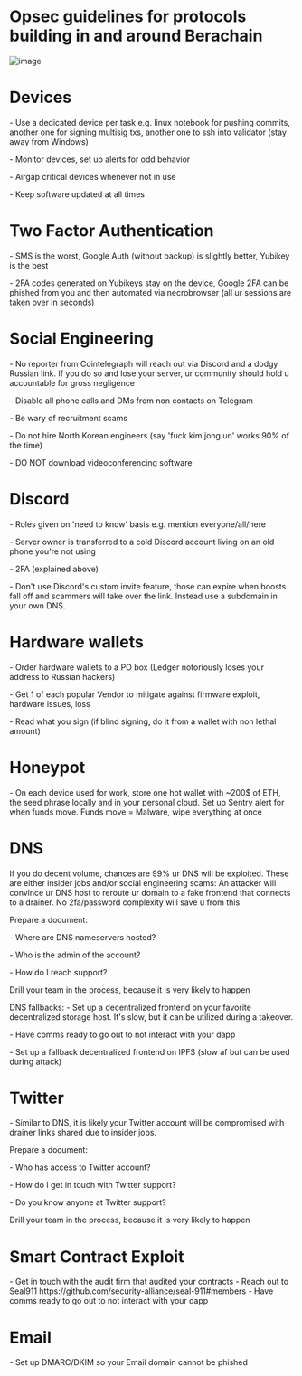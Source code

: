 # Opsec guidelines for protocols building in and around Berachain

![image](https://github.com/user-attachments/assets/41477248-818c-435a-8210-f64eda2bfa83)


<h1>Devices</h1>
- Use a dedicated device per task e.g. linux notebook for pushing commits, another one for signing multisig txs, another one to ssh into validator (stay away from Windows)<p></p>
- Monitor devices, set up alerts for odd behavior<p></p>
- Airgap critical devices whenever not in use<p></p>
- Keep software updated at all times<p></p>

<h1>Two Factor Authentication</h1>
- SMS is the worst, Google Auth (without backup) is slightly better, Yubikey is the best<p></p>
- 2FA codes generated on Yubikeys stay on the device, Google 2FA can be phished from you and then automated via necrobrowser (all ur sessions are taken over in seconds)

<h1>Social Engineering</h1>
- No reporter from Cointelegraph will reach out via Discord and a dodgy Russian link. If you do so and lose your server, ur community should hold u accountable for gross negligence<p></p>
- Disable all phone calls and DMs from non contacts on Telegram<p></p>
- Be wary of recruitment scams<p></p>
- Do not hire North Korean engineers (say 'fuck kim jong un' works 90% of the time)<p></p>
- DO NOT download videoconferencing software

<h1>Discord</h1>
    - Roles given on 'need to know' basis e.g. mention everyone/all/here<p></p>
    - Server owner is transferred to a cold Discord account living on an old phone you're not using<p></p>
    - 2FA (explained above)<p></p>
    - Don't use Discord's custom invite feature, those can expire when boosts fall off and scammers will take over the link. Instead use a subdomain in your own DNS.

<h1>Hardware wallets</h1>
    - Order hardware wallets to a PO box (Ledger notoriously loses your address to Russian hackers)<p></p>
    - Get 1 of each popular Vendor to mitigate against firmware exploit, hardware issues, loss<p></p>
    - Read what you sign (if blind signing, do it from a wallet with non lethal amount)<p></p>

<h1>Honeypot</h1>
    - On each device used for work, store one hot wallet with ~200$ of ETH, the seed phrase locally and in your personal cloud. Set up Sentry alert for when funds move. Funds move = Malware, wipe everything at once

<h1>DNS</h1>
If you do decent volume, chances are 99% ur DNS will be exploited. These are either insider jobs and/or social engineering scams:
An attacker will convince ur DNS host to reroute ur domain to a fake frontend that connects to a drainer. No 2fa/password complexity will save u from this<p></p>
Prepare a document:<p></p>
    - Where are DNS nameservers hosted?<p></p>
    - Who is the admin of the account?<p></p>
    - How do I reach support?<p></p>
Drill your team in the process, because it is very likely to happen<p></p>

DNS fallbacks:
    - Set up a decentralized frontend on your favorite decentralized storage host. It's slow, but it can be utilized during a takeover.<p>
    - Have comms ready to go out to not interact with your dapp<p>
    - Set up a fallback decentralized frontend on IPFS (slow af but can be used during attack)

<h1>Twitter</h1>
    - Similar to DNS, it is likely your Twitter account will be compromised with drainer links shared due to insider jobs.<p></p>
Prepare a document:<p></p>
    - Who has access to Twitter account?<p></p>
    - How do I get in touch with Twitter support?<p></p>
    - Do you know anyone at Twitter support?<p></p>
Drill your team in the process, because it is very likely to happen<p></p>

<h1>Smart Contract Exploit</h1>
    - Get in touch with the audit firm that audited your contracts
    - Reach out to Seal911 https://github.com/security-alliance/seal-911#members
    - Have comms ready to go out to not interact with your dapp<p></p>

<h1>Email</h1>
    - Set up DMARC/DKIM so your Email domain cannot be phished







